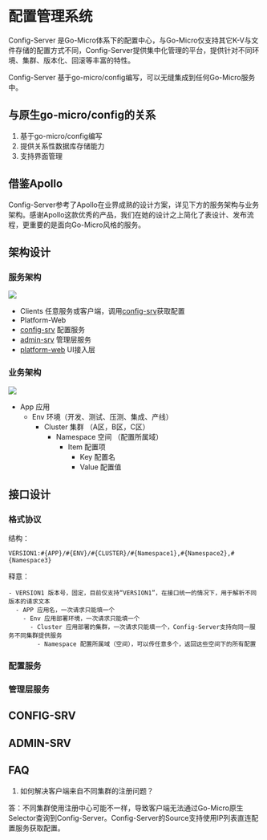 # 配置管理系统

Config-Server 是Go-Micro体系下的配置中心，与Go-Micro仅支持其它K-V与文件存储的配置方式不同，Config-Server提供集中化管理的平台，提供针对不同环境、集群、版本化、回滚等丰富的特性。

Config-Server 基于go-micro/config编写，可以无缝集成到任何Go-Micro服务中。

## 与原生go-micro/config的关系

1. 基于go-micro/config编写
2. 提供关系性数据库存储能力
3. 支持界面管理

## 借鉴Apollo

Config-Server参考了Apollo在业界成熟的设计方案，详见下方的服务架构与业务架构。感谢Apollo这款优秀的产品，我们在她的设计之上简化了表设计、发布流程，更重要的是面向Go-Micro风格的服务。

## 架构设计

### 服务架构

![](https://github.com/micro-in-cn/docs/blob/master/architecture-design/config-server/design.png)

- Clients 任意服务或客户端，调用[config-srv](./config-srv)获取配置
- Platform-Web
- [config-srv](./config-srv) 配置服务 
- [admin-srv](./admin-srv) 管理层服务
- [platform-web](https://github.com/micro-in-cn/platform-web) UI接入层

### 业务架构

![](https://github.com/micro-in-cn/docs/blob/master/architecture-design/config-server/business-desgin.png)

- App 应用
  - Env 环境（开发、测试、压测、集成、产线）
    - Cluster 集群 （A区，B区，C区）
      - Namespace 空间 （配置所属域）
        - Item 配置项
          - Key 配置名
          - Value 配置值

## 接口设计

### 格式协议

结构：
 
```text
VERSION1:#{APP}/#{ENV}/#{CLUSTER}/#{Namespace1},#{Namespace2},#{Namespace3}
```

释意：

```text
- VERSION1 版本号，固定，目前仅支持“VERSION1”，在接口统一的情况下，用于解析不同版本的请求文本
  - APP 应用名，一次请求只能填一个
    - Env 应用部署环境，一次请求只能填一个
      - Cluster 应用部署的集群，一次请求只能填一个，Config-Server支持向同一服务不同集群提供服务
        - Namespace 配置所属域（空间），可以传任意多个，返回这些空间下的所有配置
```

### 配置服务

### 管理层服务

## CONFIG-SRV

## ADMIN-SRV

## FAQ

1. 如何解决客户端来自不同集群的注册问题？

答：不同集群使用注册中心可能不一样，导致客户端无法通过Go-Micro原生Selector查询到Config-Server。Config-Server的Source支持使用IP列表直连配置服务获取配置。